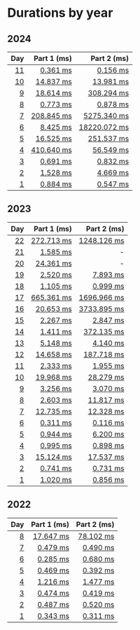 # Durations by year

## 2024

|                                        Day |                         Part 1 (ms) |                           Part 2 (ms) |
| -----------------------------------------: | ----------------------------------: | ------------------------------------: |
| [11](https://adventofcode.com/2024/day/11) |  [0.361 ms](src/aoc/_2024/day11.py) |    [0.156 ms](src/aoc/_2024/day11.py) |
| [10](https://adventofcode.com/2024/day/10) | [14.837 ms](src/aoc/_2024/day10.py) |   [13.981 ms](src/aoc/_2024/day10.py) |
|   [9](https://adventofcode.com/2024/day/9) |  [18.614 ms](src/aoc/_2024/day9.py) |   [308.294 ms](src/aoc/_2024/day9.py) |
|   [8](https://adventofcode.com/2024/day/8) |   [0.773 ms](src/aoc/_2024/day8.py) |     [0.878 ms](src/aoc/_2024/day8.py) |
|   [7](https://adventofcode.com/2024/day/7) | [208.845 ms](src/aoc/_2024/day7.py) |  [5275.340 ms](src/aoc/_2024/day7.py) |
|   [6](https://adventofcode.com/2024/day/6) |   [8.425 ms](src/aoc/_2024/day6.py) | [18220.072 ms](src/aoc/_2024/day6.py) |
|   [5](https://adventofcode.com/2024/day/5) |  [16.525 ms](src/aoc/_2024/day5.py) |   [251.537 ms](src/aoc/_2024/day5.py) |
|   [4](https://adventofcode.com/2024/day/4) | [410.640 ms](src/aoc/_2024/day4.py) |    [56.549 ms](src/aoc/_2024/day4.py) |
|   [3](https://adventofcode.com/2024/day/3) |   [0.691 ms](src/aoc/_2024/day3.py) |     [0.832 ms](src/aoc/_2024/day3.py) |
|   [2](https://adventofcode.com/2024/day/2) |   [1.528 ms](src/aoc/_2024/day2.py) |     [4.669 ms](src/aoc/_2024/day2.py) |
|   [1](https://adventofcode.com/2024/day/1) |   [0.884 ms](src/aoc/_2024/day1.py) |     [0.547 ms](src/aoc/_2024/day1.py) |

## 2023

|                                        Day |                          Part 1 (ms) |                           Part 2 (ms) |
| -----------------------------------------: | -----------------------------------: | ------------------------------------: |
| [22](https://adventofcode.com/2023/day/22) | [272.713 ms](src/aoc/_2023/day22.py) | [1248.126 ms](src/aoc/_2023/day22.py) |
| [21](https://adventofcode.com/2023/day/21) |   [1.585 ms](src/aoc/_2023/day21.py) |                                     - |
| [20](https://adventofcode.com/2023/day/20) |  [24.361 ms](src/aoc/_2023/day20.py) |                                     - |
| [19](https://adventofcode.com/2023/day/19) |   [2.520 ms](src/aoc/_2023/day19.py) |    [7.893 ms](src/aoc/_2023/day19.py) |
| [18](https://adventofcode.com/2023/day/18) |   [1.105 ms](src/aoc/_2023/day18.py) |    [0.999 ms](src/aoc/_2023/day18.py) |
| [17](https://adventofcode.com/2023/day/17) | [665.361 ms](src/aoc/_2023/day17.py) | [1696.966 ms](src/aoc/_2023/day17.py) |
| [16](https://adventofcode.com/2023/day/16) |  [20.653 ms](src/aoc/_2023/day16.py) | [3733.895 ms](src/aoc/_2023/day16.py) |
| [15](https://adventofcode.com/2023/day/15) |   [2.267 ms](src/aoc/_2023/day15.py) |    [2.847 ms](src/aoc/_2023/day15.py) |
| [14](https://adventofcode.com/2023/day/14) |   [1.411 ms](src/aoc/_2023/day14.py) |  [372.135 ms](src/aoc/_2023/day14.py) |
| [13](https://adventofcode.com/2023/day/13) |   [5.148 ms](src/aoc/_2023/day13.py) |    [4.140 ms](src/aoc/_2023/day13.py) |
| [12](https://adventofcode.com/2023/day/12) |  [14.658 ms](src/aoc/_2023/day12.py) |  [187.718 ms](src/aoc/_2023/day12.py) |
| [11](https://adventofcode.com/2023/day/11) |   [2.333 ms](src/aoc/_2023/day11.py) |    [1.955 ms](src/aoc/_2023/day11.py) |
| [10](https://adventofcode.com/2023/day/10) |  [19.968 ms](src/aoc/_2023/day10.py) |   [28.279 ms](src/aoc/_2023/day10.py) |
|   [9](https://adventofcode.com/2023/day/9) |    [3.256 ms](src/aoc/_2023/day9.py) |     [3.070 ms](src/aoc/_2023/day9.py) |
|   [8](https://adventofcode.com/2023/day/8) |    [2.603 ms](src/aoc/_2023/day8.py) |    [11.817 ms](src/aoc/_2023/day8.py) |
|   [7](https://adventofcode.com/2023/day/7) |   [12.735 ms](src/aoc/_2023/day7.py) |    [12.328 ms](src/aoc/_2023/day7.py) |
|   [6](https://adventofcode.com/2023/day/6) |    [0.311 ms](src/aoc/_2023/day6.py) |     [0.116 ms](src/aoc/_2023/day6.py) |
|   [5](https://adventofcode.com/2023/day/5) |    [0.944 ms](src/aoc/_2023/day5.py) |     [6.200 ms](src/aoc/_2023/day5.py) |
|   [4](https://adventofcode.com/2023/day/4) |    [0.995 ms](src/aoc/_2023/day4.py) |     [0.898 ms](src/aoc/_2023/day4.py) |
|   [3](https://adventofcode.com/2023/day/3) |   [15.124 ms](src/aoc/_2023/day3.py) |    [17.537 ms](src/aoc/_2023/day3.py) |
|   [2](https://adventofcode.com/2023/day/2) |    [0.741 ms](src/aoc/_2023/day2.py) |     [0.731 ms](src/aoc/_2023/day2.py) |
|   [1](https://adventofcode.com/2023/day/1) |    [1.020 ms](src/aoc/_2023/day1.py) |     [0.856 ms](src/aoc/_2023/day1.py) |

## 2022

|                                      Day |                        Part 1 (ms) |                        Part 2 (ms) |
| ---------------------------------------: | ---------------------------------: | ---------------------------------: |
| [8](https://adventofcode.com/2022/day/8) | [17.647 ms](src/aoc/_2022/day8.py) | [78.102 ms](src/aoc/_2022/day8.py) |
| [7](https://adventofcode.com/2022/day/7) |  [0.479 ms](src/aoc/_2022/day7.py) |  [0.490 ms](src/aoc/_2022/day7.py) |
| [6](https://adventofcode.com/2022/day/6) |  [0.285 ms](src/aoc/_2022/day6.py) |  [0.680 ms](src/aoc/_2022/day6.py) |
| [5](https://adventofcode.com/2022/day/5) |  [0.469 ms](src/aoc/_2022/day5.py) |  [0.392 ms](src/aoc/_2022/day5.py) |
| [4](https://adventofcode.com/2022/day/4) |  [1.216 ms](src/aoc/_2022/day4.py) |  [1.477 ms](src/aoc/_2022/day4.py) |
| [3](https://adventofcode.com/2022/day/3) |  [0.474 ms](src/aoc/_2022/day3.py) |  [0.419 ms](src/aoc/_2022/day3.py) |
| [2](https://adventofcode.com/2022/day/2) |  [0.487 ms](src/aoc/_2022/day2.py) |  [0.520 ms](src/aoc/_2022/day2.py) |
| [1](https://adventofcode.com/2022/day/1) |  [0.343 ms](src/aoc/_2022/day1.py) |  [0.311 ms](src/aoc/_2022/day1.py) |
